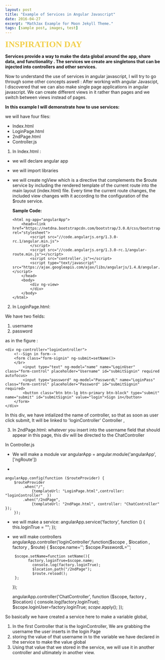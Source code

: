 ```yaml
---
layout: post
title: "Example of Services in Angular Javascript"
date: 2016-04-27
excerpt: "MathJax Example for Moon Jekyll Theme."
tags: [sample post, images, test]
---
```

<span style="color: #f2cf4a; font-family: Babas; font-size: 2em;">**INSPIRATION DAY**</span>

**Services provide a way to make the data global around the app, share data, and functionality . The services we create are singletons that can be injected into controllers and other services.**

Now to understand the use of services in angular javascript, I will try to go through some other concepts aswell : 
After working with angular Javascipt, I discovered that we can also make single page applications in angular javascript.
We can create different views in it rather than pages and we switch between views instead of pages.

**In this example I will demonstrate how to use services:**

we will have four files:
* Index.html
* LoginPage.html
* 2ndPage.html
* Controller.js


1. In Index.html :
  
  - we will declare angular app
  - we will import libraries
  - we will create ngView which is a directive that complements the $route service by including the rendered template of the current route into   the main layout (index.html) file. Every time the current route changes, the included view changes with it according to the configuration of   the $route service.
		

    **Sample Code:**
    
    <!doctype html>
        <html ng-app="angularApp">
            <head><link href="https://netdna.bootstrapcdn.com/bootstrap/3.0.0/css/bootstrap.min.css"  rel="stylesheet">
                <script src="//code.angularjs.org/1.3.0-rc.1/angular.min.js">
                </script>
                <script src="//code.angularjs.org/1.3.0-rc.1/angular-route.min.js"></script>
                <script src="controller.js"></script>
                <script type="text/javascript" src="https://ajax.googleapis.com/ajax/libs/angularjs/1.4.8/angular.js"></script>
            </head>
            <body>
                <div ng-view>
                </div>
            </body>
        </html>


2. In LoginPage.html:

We have two fields:

 1. username
 2. password
 
 as in the figure :
 

    <div ng-controller="loginController">
        <!--Sign in form-->
        <form class="form-signin" ng-submit=setName()>
        </br>
            <input type="text" ng-model="name" name="LoginUser" class="form-control" placeholder="Username" id="submitSignin" required autofocus>    
            <input type="password" ng-model="PasswordL" name="LoginPass" class="form-control" placeholder="Password" id="submitSignin" required>
            <button class="btn btn-lg btn-primary btn-block" type="submit" name="submit" id="submitSignin" value="login">Sign in</button>
        </form>
    </div>
       
In this div, we have intialized the name of controller, so that as soon as user click submit, It will be linked to 'loginController' Controller ,
   
3. In 2ndPage.html:
whatever you insert into the username field that should appear in this page, 
this div will be directed to the ChatController


In Controller.js

* We will  make a module 
			var angularApp = angular.module('angularApp', ['ngRoute'])
			
*  

    angularApp.config(function ($routeProvider) {
	    $routeProvider
			.when("/",
				{templateUrl: "LoginPage.html",controller: "loginController"  })
	        .when("/2ndPage",
		        {templateUrl: "2ndPage.html", controller: "ChatController" });        
		});


*  we will make a service: 
			angularApp.service('factory', function () {
			    this.loginTrue = "";
			});



 * we will make controllers
    angularApp.controller('loginController',function($scope , $location , factory , $route)
	{
	    $scope.name='';
	    $scope.PasswordL='';   
    
	    $scope.setName=function setName(){
		      factory.loginTrue=$scope.name;
		        console.log(factory.loginTrue);
		        $location.path("/2ndPage");
		        $route.reload();
	    };
	});


	angularApp.controller('ChatController', function ($scope, factory , $location) {
	    console.log(factory.loginTrue);
	    $scope.loginUser=factory.loginTrue;
	    $scope.$apply();
	});


So basically we have created a service here to make a variable global, 
1. In the first Controller that is the loginController, We are grabbing the username the user inserts in the login Page
2. storing the value of that username in to the variable we have declared in the service to make the value global
3. Using that value that we stored in the service, we will use it in another controller and ultimately in another view. 

